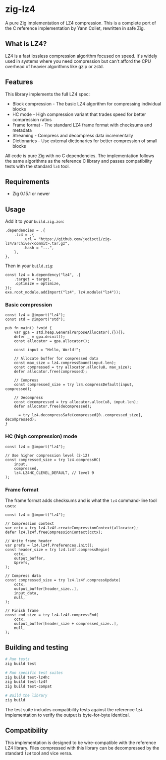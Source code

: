 # zig-lz4

A pure Zig implementation of LZ4 compression. This is a complete port of the C reference implementation by Yann Collet, rewritten in safe Zig.

## What is LZ4?

LZ4 is a fast lossless compression algorithm focused on speed. It's widely used in systems where you need compression but can't afford the CPU overhead of heavier algorithms like gzip or zstd.

## Features

This library implements the full LZ4 spec:

- Block compression - The basic LZ4 algorithm for compressing individual blocks
- HC mode - High compression variant that trades speed for better compression ratios
- Frame format - The standard LZ4 frame format with checksums and metadata
- Streaming - Compress and decompress data incrementally
- Dictionaries - Use external dictionaries for better compression of small blocks

All code is pure Zig with no C dependencies. The implementation follows the same algorithms as the reference C library and passes compatibility tests with the standard `lz4` tool.

## Requirements

- Zig 0.15.1 or newer

## Usage

Add it to your `build.zig.zon`:

```zig
.dependencies = .{
    .lz4 = .{
        .url = "https://github.com/jedisct1/zig-lz4/archive/<commit>.tar.gz",
        .hash = "...",
    },
},
```

Then in your `build.zig`:

```zig
const lz4 = b.dependency("lz4", .{
    .target = target,
    .optimize = optimize,
});
exe.root_module.addImport("lz4", lz4.module("lz4"));
```

### Basic compression

```zig
const lz4 = @import("lz4");
const std = @import("std");

pub fn main() !void {
    var gpa = std.heap.GeneralPurposeAllocator(.{}){};
    defer _ = gpa.deinit();
    const allocator = gpa.allocator();

    const input = "Hello, World!";

    // Allocate buffer for compressed data
    const max_size = lz4.compressBound(input.len);
    const compressed = try allocator.alloc(u8, max_size);
    defer allocator.free(compressed);

    // Compress
    const compressed_size = try lz4.compressDefault(input, compressed);

    // Decompress
    const decompressed = try allocator.alloc(u8, input.len);
    defer allocator.free(decompressed);

    _ = try lz4.decompressSafe(compressed[0..compressed_size], decompressed);
}
```

### HC (high compression) mode

```zig
const lz4 = @import("lz4");

// Use higher compression level (2-12)
const compressed_size = try lz4.compressHC(
    input,
    compressed,
    lz4.LZ4HC_CLEVEL_DEFAULT, // level 9
);
```

### Frame format

The frame format adds checksums and is what the `lz4` command-line tool uses:

```zig
const lz4 = @import("lz4");

// Compression context
var cctx = try lz4.lz4f.createCompressionContext(allocator);
defer lz4.lz4f.freeCompressionContext(cctx);

// Write frame header
var prefs = lz4.lz4f.Preferences.init();
const header_size = try lz4.lz4f.compressBegin(
    cctx,
    output_buffer,
    &prefs,
);

// Compress data
const compressed_size = try lz4.lz4f.compressUpdate(
    cctx,
    output_buffer[header_size..],
    input_data,
    null,
);

// Finish frame
const end_size = try lz4.lz4f.compressEnd(
    cctx,
    output_buffer[header_size + compressed_size..],
    null,
);
```

## Building and testing

```bash
# Run tests
zig build test

# Run specific test suites
zig build test-lz4hc
zig build test-lz4f
zig build test-compat

# Build the library
zig build
```

The test suite includes compatibility tests against the reference `lz4` implementation to verify the output is byte-for-byte identical.

## Compatibility

This implementation is designed to be wire-compatible with the reference LZ4 library. Files compressed with this library can be decompressed by the standard `lz4` tool and vice versa.
